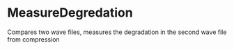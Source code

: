 # MeasureDegredation
Compares two wave files, measures the degradation in the second wave file from compression
